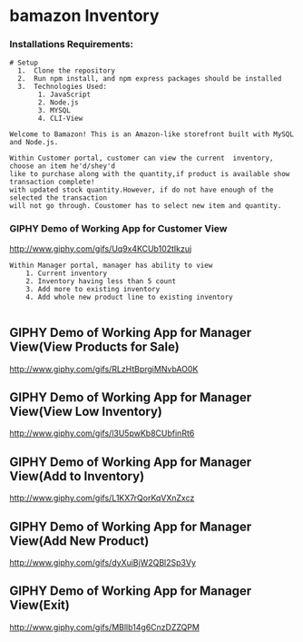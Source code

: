 # bamazon Inventory

### Installations Requirements:

``` 
# Setup
  1.  Clone the repository
  2.  Run npm install, and npm express packages should be installed
  3.  Technologies Used:
	   1. JavaScript
	   2. Node.js
	   3. MYSQL
	   4. CLI-View
```

 ```
Welcome to Bamazon! This is an Amazon-like storefront built with MySQL and Node.js. 

Within Customer portal, customer can view the current  inventory, choose an item he'd/shey'd 
like to purchase along with the quantity,if product is available show transaction complete! 
with updated stock quantity.However, if do not have enough of the selected the transaction 
will not go through. Coustomer has to select new item and quantity.

 ```

### GIPHY Demo of Working App for Customer View
http://www.giphy.com/gifs/Uq9x4KCUb102tIkzuj

```
Within Manager portal, manager has ability to view 
	1. Current inventory 
	2. Inventory having less than 5 count
	3. Add more to existing inventory
	4. Add whole new product line to existing inventory
	
```
## GIPHY Demo of Working App for Manager View(View Products for Sale)
http://www.giphy.com/gifs/RLzHtBprgiMNvbAO0K

## GIPHY Demo of Working App for Manager View(View Low Inventory)
http://www.giphy.com/gifs/l3U5pwKb8CUbfinRt6

## GIPHY Demo of Working App for Manager View(Add to Inventory)
http://www.giphy.com/gifs/L1KX7rQorKqVXnZxcz

## GIPHY Demo of Working App for Manager View(Add New Product)
http://www.giphy.com/gifs/dyXuiBjW2QBl2Sp3Vy

## GIPHY Demo of Working App for Manager View(Exit)
http://www.giphy.com/gifs/MBllb14g6CnzDZZQPM







	   

